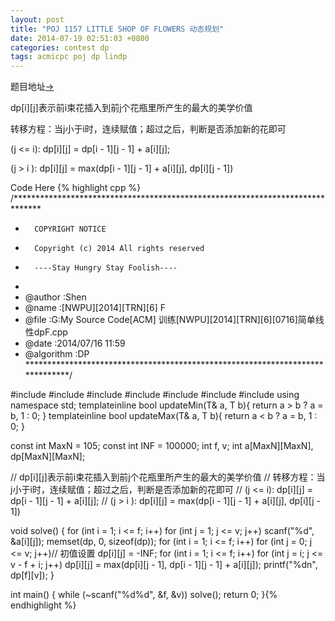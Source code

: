 ```yaml
---
layout: post
title: "POJ 1157 LITTLE SHOP OF FLOWERS 动态规划"
date: 2014-07-19 02:51:03 +0800
categories: contest dp
tags: acmicpc poj dp lindp
---
```

题目地址<a title="POJ 1157" href="http://poj.org/problem?id=1157" target="_blank">-></a>

dp[i][j]表示前i束花插入到前j个花瓶里所产生的最大的美学价值

转移方程：当j小于i时，连续赋值；超过之后，判断是否添加新的花即可

(j <= i): dp[i][j] = dp[i - 1][j - 1] + a[i][j];

(j > i ): dp[i][j] = max(dp[i - 1][j - 1] + a[i][j], dp[i][j - 1])

Code Here
{% highlight cpp %}
/******************************************************************************
*       COPYRIGHT NOTICE
*       Copyright (c) 2014 All rights reserved
*       ----Stay Hungry Stay Foolish----
*
* @author		:Shen
* @name         :[NWPU][2014][TRN][6] F
* @file         :G:My Source Code[ACM] 训练[NWPU][2014][TRN][6][0716]简单线性dpF.cpp
* @date         :2014/07/16 11:59
* @algorithm    :DP
******************************************************************************/

#include <cmath>
#include <cstdio>
#include <string>
#include <cstring>
#include <iomanip>
#include <iostream>
#include <algorithm>
using namespace std;
template<class T>inline bool updateMin(T& a, T b){ return a > b ? a = b, 1 : 0; }
template<class T>inline bool updateMax(T& a, T b){ return a < b ? a = b, 1 : 0; }

const int MaxN = 105;
const int INF  = 100000;
int f, v;
int a[MaxN][MaxN], dp[MaxN][MaxN];

//  dp[i][j]表示前i束花插入到前j个花瓶里所产生的最大的美学价值
//  转移方程：当j小于i时，连续赋值；超过之后，判断是否添加新的花即可
//  (j <= i): dp[i][j] = dp[i - 1][j - 1] + a[i][j]; 
//  (j > i ): dp[i][j] = max(dp[i - 1][j - 1] + a[i][j], dp[i][j - 1])

void solve()
{
    for (int i = 1; i <= f; i++)
        for (int j = 1; j <= v; j++)
            scanf("%d", &a[i][j]);
    memset(dp, 0, sizeof(dp));
    for (int i = 1; i <= f; i++)
        for (int j = 0; j <= v; j++)// 初值设置
            dp[i][j] = -INF;
    for (int i = 1; i <= f; i++)
        for (int j = i; j <= v - f + i; j++)
        dp[i][j] = max(dp[i][j - 1], dp[i - 1][j - 1] + a[i][j]);
    printf("%dn", dp[f][v]);
}

int main()
{
	while (~scanf("%d%d", &f, &v)) solve();
	return 0;
}{% endhighlight %}
